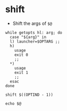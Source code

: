 # shift

- Shift the args of `$@`

```shell
while getopts hl: arg; do
  case "${arg}" in
  l) launcher=$OPTARG ;;
  h)
    usage
    exit 0
    ;;
  *)
    usage
    exit 1
    ;;
  esac
done

shift $((OPTIND - 1))

echo $@
```
